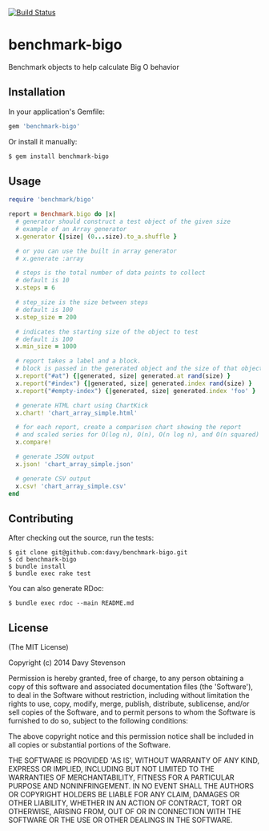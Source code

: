 [![Build Status](https://secure.travis-ci.org/davy/benchmark-bigo.png)](http://travis-ci.org/davy/benchmark-bigo)

# benchmark-bigo

Benchmark objects to help calculate Big O behavior

## Installation

In your application's Gemfile:

```ruby
gem 'benchmark-bigo'
```

Or install it manually:

```sh
$ gem install benchmark-bigo
```

## Usage

```ruby
require 'benchmark/bigo'

report = Benchmark.bigo do |x|
  # generator should construct a test object of the given size
  # example of an Array generator
  x.generator {|size| (0...size).to_a.shuffle }

  # or you can use the built in array generator
  # x.generate :array

  # steps is the total number of data points to collect
  # default is 10
  x.steps = 6

  # step_size is the size between steps
  # default is 100
  x.step_size = 200

  # indicates the starting size of the object to test
  # default is 100
  x.min_size = 1000

  # report takes a label and a block.
  # block is passed in the generated object and the size of that object
  x.report("#at") {|generated, size| generated.at rand(size) }
  x.report("#index") {|generated, size| generated.index rand(size) }
  x.report("#empty-index") {|generated, size| generated.index 'foo' }

  # generate HTML chart using ChartKick
  x.chart! 'chart_array_simple.html'

  # for each report, create a comparison chart showing the report
  # and scaled series for O(log n), O(n), O(n log n), and O(n squared)
  x.compare!

  # generate JSON output
  x.json! 'chart_array_simple.json'

  # generate CSV output
  x.csv! 'chart_array_simple.csv'
end
```

## Contributing

After checking out the source, run the tests:

```
$ git clone git@github.com:davy/benchmark-bigo.git
$ cd benchmark-bigo
$ bundle install
$ bundle exec rake test
```

You can also generate RDoc:

```
$ bundle exec rdoc --main README.md
```

## License

(The MIT License)

Copyright (c) 2014 Davy Stevenson

Permission is hereby granted, free of charge, to any person obtaining
a copy of this software and associated documentation files (the
'Software'), to deal in the Software without restriction, including
without limitation the rights to use, copy, modify, merge, publish,
distribute, sublicense, and/or sell copies of the Software, and to
permit persons to whom the Software is furnished to do so, subject to
the following conditions:

The above copyright notice and this permission notice shall be
included in all copies or substantial portions of the Software.

THE SOFTWARE IS PROVIDED 'AS IS', WITHOUT WARRANTY OF ANY KIND,
EXPRESS OR IMPLIED, INCLUDING BUT NOT LIMITED TO THE WARRANTIES OF
MERCHANTABILITY, FITNESS FOR A PARTICULAR PURPOSE AND NONINFRINGEMENT.
IN NO EVENT SHALL THE AUTHORS OR COPYRIGHT HOLDERS BE LIABLE FOR ANY
CLAIM, DAMAGES OR OTHER LIABILITY, WHETHER IN AN ACTION OF CONTRACT,
TORT OR OTHERWISE, ARISING FROM, OUT OF OR IN CONNECTION WITH THE
SOFTWARE OR THE USE OR OTHER DEALINGS IN THE SOFTWARE.
